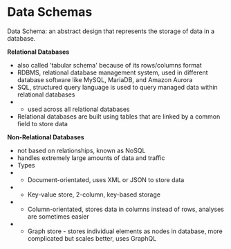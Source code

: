 # Data Schemas

Data Schema: an abstract design that represents the storage of data in a database.

**Relational Databases**
- also called 'tabular schema' because of its rows/columns format
- RDBMS, relational database management system, used in different database software like MySQL, MariaDB, and Amazon Aurora
- SQL, structured query language is used to query managed data within relational databases
- - used across all relational databases
- Relational databases are built using tables that are linked by a common field to store data

**Non-Relational Databases**
- not based on relationships, known as NoSQL
- handles extremely large amounts of data and traffic
- Types
- - Document-orientated, uses XML or JSON to store data
- - Key-value store, 2-column, key-based storage
- - Column-orientated, stores data in columns instead of rows, analyses are sometimes easier
- - Graph store - stores individual elements as nodes in database, more complicated but scales better, uses GraphQL